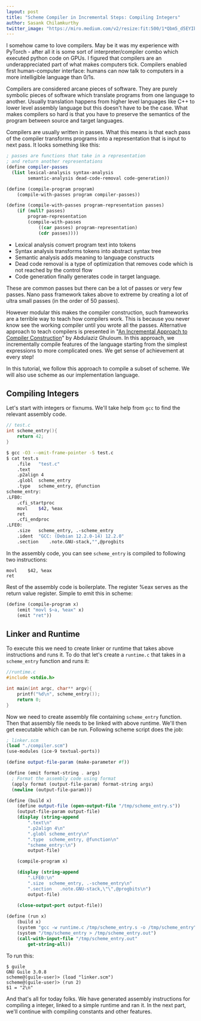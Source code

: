 ```yaml
---
layout: post
title: "Scheme Compiler in Incremental Steps: Compiling Integers"
author: Sasank Chilamkurthy
twitter_image: "https://miro.medium.com/v2/resize:fit:500/1*Qbm5_d5EYIbYa1-jN4JmSg.jpeg"
---
```


I somehow came to love compilers. May be it was my experience with PyTorch - after all it is some sort of interpreter/compiler combo which executed python code on GPUs. I figured that compilers are an underappreciated part of what makes computers tick. Compilers enabled first human-computer interface: humans can now talk to computers in a more intelligible language than 0/1s. 

Compilers are considered arcane pieces of software. They are purely symbolic pieces of software which translate programs from one language to another. Usually translation happens from higher level languages like C++ to lower level assembly language but this doesn't have to be the case. What makes compilers so hard is that you have to preserve the semantics of the program between source and target languages.

Compilers are usually written in passes. What this means is that each pass of the compiler transforms programs into a representation that is input to next pass. It looks something like this:

```scheme
; passes are functions that take in a representation
; and return another representations
(define compiler-passes
  (list lexical-analysis syntax-analysis 
        semantic-analysis dead-code-removal code-generation))

(define (compile-program program)
    (compile-with-passes program compiler-passes))

(define (compile-with-passes program-representation passes)
    (if (null? passes)
        program-representation
        (compile-with-passes
            ((car passes) program-representation)
            (cdr passes))))
```

* Lexical analysis convert program text into tokens
* Syntax analysis transforms tokens into abstract syntax tree
* Semantic analysis adds meaning to language constructs
* Dead code removal is a type of optimization that removes code which is not reached by the control flow
* Code generation finally generates code in target language.

These are common passes but there can be a lot of passes or very few passes. Nano pass framework takes above to extreme by creating a lot of ultra small passes (in the order of 50 passes).

However modular this makes the compiler construction, such frameworks are a terrible way to teach how compilers work. This is because you never know see the working compiler until you wrote all the passes. Alternative approach to teach compilers is presented in "[An Incremental Approach to Compiler Construction](http://scheme2006.cs.uchicago.edu/11-ghuloum.pdf)" by Abdulaziz Ghuloum. In this approach, we incrementally compile features of the language starting from the simplest expressions to more complicated ones. We get sense of achievement at every step!

In this tutorial, we follow this approach to compile a subset of scheme. We will also use scheme as our implementation language.

## Compiling Integers

Let's start with integers or fixnums. We'll take help from `gcc` to find the relevant assembly code.

```c
// test.c
int scheme_entry(){
    return 42;
}
```

```bash
$ gcc -O3 --omit-frame-pointer -S test.c
$ cat test.s
	.file	"test.c"
	.text
	.p2align 4
	.globl	scheme_entry
	.type	scheme_entry, @function
scheme_entry:
.LFB0:
	.cfi_startproc
	movl	$42, %eax
	ret
	.cfi_endproc
.LFE0:
	.size	scheme_entry, .-scheme_entry
	.ident	"GCC: (Debian 12.2.0-14) 12.2.0"
	.section	.note.GNU-stack,"",@progbits

```

In the assembly code, you can see `scheme_entry` is compiled to following two instructions:

```
movl	$42, %eax
ret
```

Rest of the assembly code is boilerplate. The register %eax serves as the return value register. Simple to emit this in scheme:

```scheme
(define (compile-program x)
    (emit "movl $~a, %eax" x)
    (emit "ret"))
```

## Linker and Runtime

To execute this we need to create linker or runtime that takes above instructions and runs it. To do that let's create a `runtime.c` that takes in a `scheme_entry` function and runs it:

```c
//runtime.c
#include <stdio.h>

int main(int argc, char** argv){
    printf("%d\n", scheme_entry());
    return 0;
}
```

Now we need to create assembly file containing `scheme_entry` function. Then that assembly file needs to be linked with above runtime. We'll then get executable which can be run. Following scheme script does the job:

```scheme
; linker.scm
(load "./compiler.scm")
(use-modules (ice-9 textual-ports))

(define output-file-param (make-parameter #f))

(define (emit format-string . args)
  ; Format the assembly code using format
  (apply format (output-file-param) format-string args)
  (newline (output-file-param)))

(define (build x)
    (define output-file (open-output-file "/tmp/scheme_entry.s"))
    (output-file-param output-file)
    (display (string-append 
        ".text\n"
        ".p2align 4\n"
        ".globl	scheme_entry\n"        
        ".type	scheme_entry, @function\n"
        "scheme_entry:\n")
        output-file)

    (compile-program x)

    (display (string-append 
        ".LFE0:\n"
        ".size	scheme_entry, .-scheme_entry\n"
        ".section	.note.GNU-stack,\"\",@progbits\n")
        output-file)
    
    (close-output-port output-file))

(define (run x)
    (build x)
    (system "gcc -w runtime.c /tmp/scheme_entry.s -o /tmp/scheme_entry")
    (system "/tmp/scheme_entry > /tmp/scheme_entry.out")
    (call-with-input-file "/tmp/scheme_entry.out"
        get-string-all))
```

To run this:

```
$ guile 
GNU Guile 3.0.8
scheme@(guile-user)> (load "linker.scm")
scheme@(guile-user)> (run 2)
$1 = "2\n"
```

And that's all for today folks. We have generated assembly instructions for compiling a integer, linked to a simple runtime and ran it. In the next part, we'll continue with compiling constants and other features.